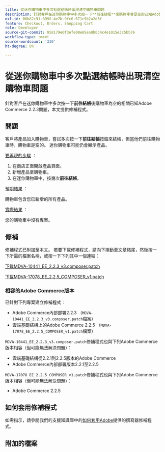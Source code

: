```yaml
---
title: 從迷你購物車中多次點選結帳時出現清空購物車問題
description: 針對客戶在迷你購物車中多次按一下**前往結帳**後購物車會是空的已知Adobe Commerce 2.2.3問題，本文提供修補程式。
exl-id: 06b82c91-8998-4e7b-9fc0-671c9b2a2d3f
feature: Checkout, Orders, Shopping Cart
role: Developer
source-git-commit: 958179e0f3efe08e65ea8b0c4c4e1015e3c5bb76
workflow-type: tm+mt
source-wordcount: '330'
ht-degree: 0%

---
```


# 從迷你購物車中多次點選結帳時出現清空購物車問題

針對客戶在迷你購物車中多次按一下&#x200B;**前往結帳**&#x200B;後購物車為空的相關已知Adobe Commerce 2.2.3問題，本文提供修補程式。

## 問題

客戶將產品加入購物車，嘗試多次按一下&#x200B;**前往結帳**&#x200B;按鈕來結帳，但當他們前往購物車時，購物車是空的。 迷你購物車可能仍會顯示產品。

<u>要再現的步驟</u> ：

1. 在商店正面開啟產品頁面。
1. 新增產品至購物車。
1. 在迷你購物車中，按幾次&#x200B;**前往結帳**。

<u>預期結果</u> ：

購物車包含您已新增的所有產品。

<u>實際結果</u> ：

您的購物車中沒有專案。

## 修補

修補程式已附加至本文。 若要下載修補程式，請向下捲動至文章結尾，然後按一下所需的檔案名稱，或按一下下列其中一個連結：

[下載MDVA-10441\_EE\_2.2.3\_v3.composer.patch](assets/MDVA-10441_EE_2.2.3_v3.composer.patch.zip)

[下載MDVA-17078\_EE\_2.2.5\_COMPOSER\_v1.patch](assets/MDVA-17078_EE_2.2.5_COMPOSER_v1.patch.zip)

### 相容的Adobe Commerce版本

已針對下列專案建立修補程式：

* Adobe Commerce內部部署2.2.3 （`MDVA-10441_EE_2.2.3_v3.composer.patch`檔案）
* 雲端基礎結構上的Adobe Commerce 2.2.5 （`MDVA-17078_EE_2.2.5_COMPOSER_v1.patch`檔案）

`MDVA-10441_EE_2.2.3_v3.composer.patch`修補程式也與下列Adobe Commerce版本相容（但可能無法解決問題）：

* 雲端基礎結構從2.2.1到2.2.5版本的Adobe Commerce
* Adobe Commerce內部部署版本2.2.1至2.2.5

`MDVA-17078_EE_2.2.5_COMPOSER_v1.patch`修補程式也與下列Adobe Commerce版本相容（但可能無法解決問題）：

* Adobe Commerce 2.2.5

## 如何套用修補程式

如需指示，請參閱我們的支援知識庫中的[如何套用Adobe](/help/how-to/general/how-to-apply-a-composer-patch-provided-by-magento.md)提供的撰寫器修補程式。

## 附加的檔案
